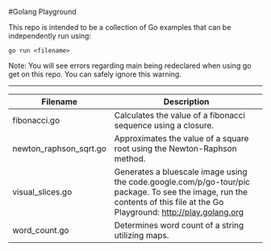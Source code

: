 #Golang Playground

This repo is intended to be a collection of Go examples that can be independently run using:

	go run <filename>

Note: You will see errors regarding main being redeclared when using go get on this repo. You can safely ignore this warning.

---

Filename | Description
--- | ---
fibonacci.go | Calculates the value of a fibonacci sequence using a closure.
newton_raphson_sqrt.go | Approximates the value of a square root using the Newton-Raphson method.
visual_slices.go | Generates a bluescale image using the code.google.com/p/go-tour/pic package. To see the image, run the contents of this file at the Go Playground: http://play.golang.org
word_count.go | Determines word count of a string utilizing maps.